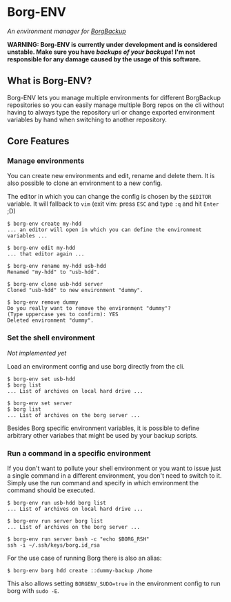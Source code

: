 Borg-ENV
========

*An environment manager for [BorgBackup](https://github.com/borgbackup/borg)*

**WARNING: Borg-ENV is currently under development and is considered unstable.
Make sure you have *backups of your backups*! I'm not responsible for any damage
caused by the usage of this software.**



What is Borg-ENV?
-----------------

Borg-ENV lets you manage multiple environments for different BorgBackup
repositories so you can easily manage multiple Borg repos on the cli without
having to always type the repository url or change exported environment
variables by hand when switching to another repository.



Core Features
-------------

### Manage environments

You can create new environments and edit, rename and delete them. It is also
possible to clone an environment to a new config.

The editor in which you can change the config is chosen by the `$EDITOR`
variable. It will fallback to `vim` (exit vim: press `ESC` and type `:q` and hit
`Enter` ;D)

    $ borg-env create my-hdd
    ... an editor will open in which you can define the environment variables ...

    $ borg-env edit my-hdd
    ... that editor again ...

    $ borg-env rename my-hdd usb-hdd
    Renamed "my-hdd" to "usb-hdd".

    $ borg-env clone usb-hdd server
    Cloned "usb-hdd" to new environment "dummy".

    $ borg-env remove dummy
    Do you really want to remove the environment "dummy"?
    (Type uppercase yes to confirm): YES
    Deleted environment "dummy".



### Set the shell environment

*Not implemented yet*

Load an environment config and use borg directly from the cli.

    $ borg-env set usb-hdd
    $ borg list
    ... List of archives on local hard drive ...

    $ borg-env set server
    $ borg list
    ... List of archives on the borg server ...

Besides Borg specific environment variables, it is possible to define arbitrary
other variabes that might be used by your backup scripts.



### Run a command in a specific environment

If you don't want to pollute your shell environment or you want to issue just
a single command in a different environment, you don't need to switch to it.
Simply use the run command and specify in which environment the command
should be executed.

    $ borg-env run usb-hdd borg list
    ... List of archives on local hard drive ...

    $ borg-env run server borg list
    ... List of archives on the borg server ...

    $ borg-env run server bash -c "echo $BORG_RSH"
    ssh -i ~/.ssh/keys/borg.id_rsa

For the use case of running Borg there is also an alias:

    $ borg-env borg hdd create ::dummy-backup /home

This also allows setting `BORGENV_SUDO=true` in the environment config to run
borg with `sudo -E`.


